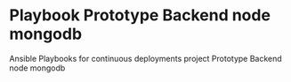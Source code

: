 # Playbook Prototype Backend node mongodb

Ansible Playbooks for continuous deployments project Prototype Backend node mongodb
